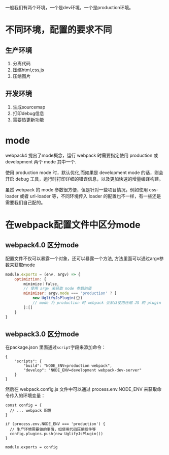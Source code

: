 一般我们有两个环境，一个是dev环境，一个是production环境。

# 不同环境，配置的要求不同

## 生产环境
1. 分离代码
2. 压缩html,css,js
3. 压缩图片

## 开发环境
1. 生成sourcemap
2. 打印debug信息
3. 需要热更新功能

# mode

webpack4 提出了mode概念，运行 webpack 时需要指定使用 production 或 development 两个 mode 其中一个.

使用 production mode 时，默认优化,而如果是 development mode 的话，则会开启 debug 工具，运行时打印详细的错误信息，以及更加快速的增量编译构建。

虽然 webpack 的 mode 参数很方便，但是针对一些项目情况，例如使用 css-loader 或者 url-loader 等，不同环境传入 loader 的配置也不一样，有一些还是需要我们自己配的。

# 在webpack配置文件中区分mode

## webpack4.0 区分mode
配置文件不仅可以暴露一个对象，还可以暴露一个方法, 方法里面可以通过argv参数来获取mode
```js
module.exports = (env, argv) => {
    optimiztion: {
        minimize：false,
        // 使用 argv 来获取 mode 参数的值
        minimizer: argv.mode === 'production' ? [
            new UglifyJsPlugin({})
            // mode 为 production 时 webpack 会默认使用压缩 JS 的 plugin
        ]:[]
    }
}
```
## webpack3.0 区分mode
在package.json 里面通过`script`字段来添加命令：
```
{
    "scripts": {
        "build": "NODE_ENV=production webpack",
        "develop": "NODE_ENV=development webpack-dev-server"
    }
}
```
然后在 webpack.config.js 文件中可以通过 process.env.NODE_ENV 来获取命令传入的环境变量：

```
const config = {
  // ... webpack 配置
}

if (process.env.NODE_ENV === 'production') {
  // 生产环境需要做的事情，如使用代码压缩插件等
  config.plugins.push(new UglifyJsPlugin())
}

module.exports = config
```


